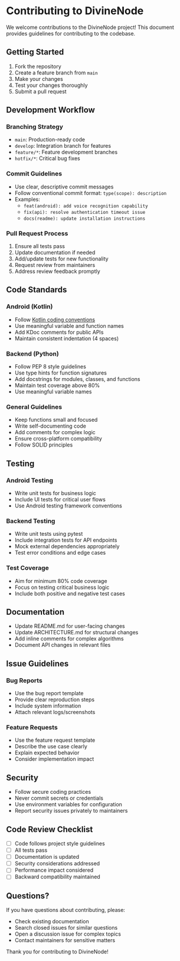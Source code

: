 # Contributing to DivineNode

We welcome contributions to the DivineNode project! This document provides guidelines for contributing to the codebase.

## Getting Started

1. Fork the repository
2. Create a feature branch from `main`
3. Make your changes
4. Test your changes thoroughly
5. Submit a pull request

## Development Workflow

### Branching Strategy

- `main`: Production-ready code
- `develop`: Integration branch for features
- `feature/*`: Feature development branches
- `hotfix/*`: Critical bug fixes

### Commit Guidelines

- Use clear, descriptive commit messages
- Follow conventional commit format: `type(scope): description`
- Examples:
  - `feat(android): add voice recognition capability`
  - `fix(api): resolve authentication timeout issue`
  - `docs(readme): update installation instructions`

### Pull Request Process

1. Ensure all tests pass
2. Update documentation if needed
3. Add/update tests for new functionality
4. Request review from maintainers
5. Address review feedback promptly

## Code Standards

### Android (Kotlin)
- Follow [Kotlin coding conventions](https://kotlinlang.org/docs/coding-conventions.html)
- Use meaningful variable and function names
- Add KDoc comments for public APIs
- Maintain consistent indentation (4 spaces)

### Backend (Python)
- Follow PEP 8 style guidelines
- Use type hints for function signatures
- Add docstrings for modules, classes, and functions
- Maintain test coverage above 80%
- Use meaningful variable names

### General Guidelines
- Keep functions small and focused
- Write self-documenting code
- Add comments for complex logic
- Ensure cross-platform compatibility
- Follow SOLID principles

## Testing

### Android Testing
- Write unit tests for business logic
- Include UI tests for critical user flows
- Use Android testing framework conventions

### Backend Testing
- Write unit tests using pytest
- Include integration tests for API endpoints
- Mock external dependencies appropriately
- Test error conditions and edge cases

### Test Coverage
- Aim for minimum 80% code coverage
- Focus on testing critical business logic
- Include both positive and negative test cases

## Documentation

- Update README.md for user-facing changes
- Update ARCHITECTURE.md for structural changes
- Add inline comments for complex algorithms
- Document API changes in relevant files

## Issue Guidelines

### Bug Reports
- Use the bug report template
- Provide clear reproduction steps
- Include system information
- Attach relevant logs/screenshots

### Feature Requests
- Use the feature request template
- Describe the use case clearly
- Explain expected behavior
- Consider implementation impact

## Security

- Follow secure coding practices
- Never commit secrets or credentials
- Use environment variables for configuration
- Report security issues privately to maintainers

## Code Review Checklist

- [ ] Code follows project style guidelines
- [ ] All tests pass
- [ ] Documentation is updated
- [ ] Security considerations addressed
- [ ] Performance impact considered
- [ ] Backward compatibility maintained

## Questions?

If you have questions about contributing, please:
- Check existing documentation
- Search closed issues for similar questions
- Open a discussion issue for complex topics
- Contact maintainers for sensitive matters

Thank you for contributing to DivineNode!